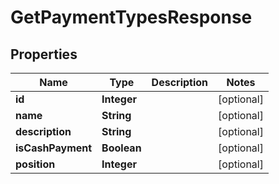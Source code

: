 # GetPaymentTypesResponse

## Properties
Name | Type | Description | Notes
------------ | ------------- | ------------- | -------------
**id** | **Integer** |  |  [optional]
**name** | **String** |  |  [optional]
**description** | **String** |  |  [optional]
**isCashPayment** | **Boolean** |  |  [optional]
**position** | **Integer** |  |  [optional]

